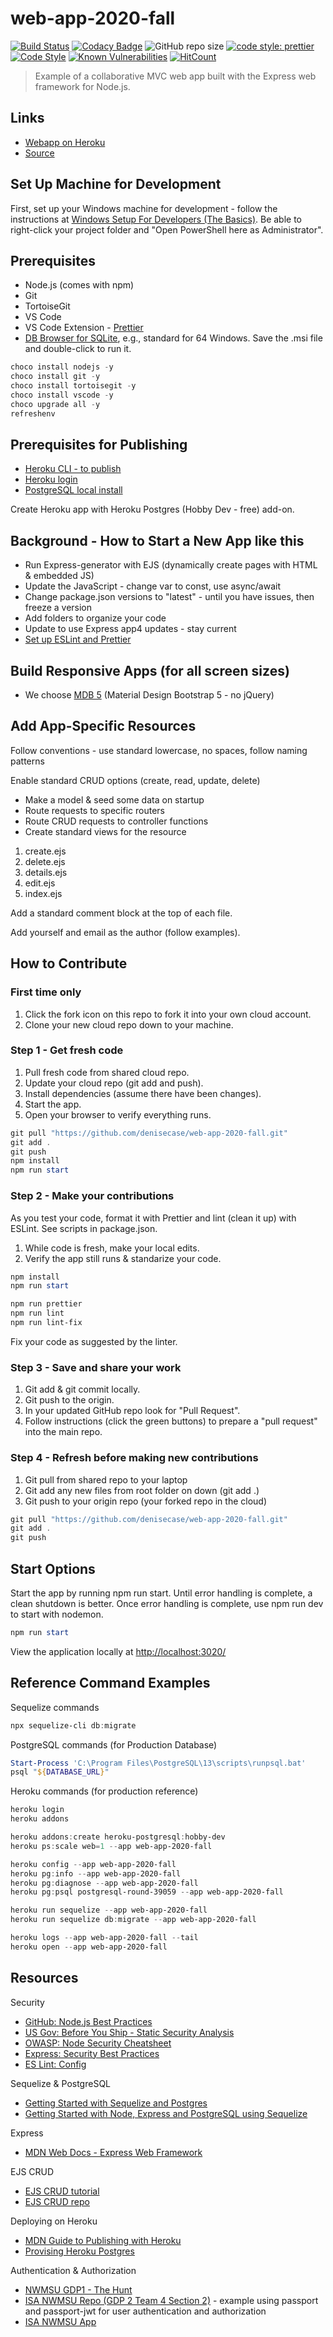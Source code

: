 # web-app-2020-fall

[![Build Status](https://travis-ci.org/denisecase/web-app-2020-fall.svg?branch=main)](https://travis-ci.org/denisecase/web-app-2020-fall)
[![Codacy Badge](https://api.codacy.com/project/badge/Grade/dabde95955984dd08493709c421c7da6)](https://app.codacy.com/gh/denisecase/web-app-2020-fall?utm_source=github.com&utm_medium=referral&utm_content=denisecase/web-app-2020-fall&utm_campaign=Badge_Grade)
![GitHub repo size](https://img.shields.io/github/repo-size/denisecase/web-app-2020-fall?style=flat)
[![code style: prettier](https://img.shields.io/badge/code_style-prettier-ff69b4.svg?style=flat-square)](https://github.com/prettier/prettier)
[![Code Style](https://badgen.net/badge/code%20style/airbnb/ff5a5f?icon=airbnb)](https://github.com/airbnb/javascript)
[![Known Vulnerabilities](https://snyk.io/test/github/denisecase/web-app-2020-fall/badge.svg?targetFile=package.json)](https://snyk.io/test/github/denisecase/web-app-2020-fall?targetFile=package.json)
[![HitCount](http://hits.dwyl.com/denisecase/web-app-2020-fall.svg)](http://hits.dwyl.com/denisecase/web-app-2020-fall)

> Example of a collaborative MVC web app built with the Express web framework for Node.js.

## Links

- [Webapp on Heroku](https://web-app-2020-fall.herokuapp.com/)
- [Source](https://github.com/denisecase/web-app-2020-fall)

## Set Up Machine for Development

First, set up your Windows machine for development - follow the instructions at [Windows Setup For Developers (The Basics)](https://github.com/denisecase/windows-setup). Be able to right-click your project folder and "Open PowerShell here as Administrator".

## Prerequisites

- Node.js (comes with npm)
- Git
- TortoiseGit
- VS Code
- VS Code Extension - [Prettier](https://marketplace.visualstudio.com/items?itemName=esbenp.prettier-vscode)
- [DB Browser for SQLite](https://sqlitebrowser.org/dl/), e.g., standard for 64 Windows. Save the .msi file and double-click to run it.

```PowerShell
choco install nodejs -y
choco install git -y
choco install tortoisegit -y
choco install vscode -y
choco upgrade all -y
refreshenv
```

## Prerequisites for Publishing

- [Heroku CLI - to publish](https://devcenter.heroku.com/articles/getting-started-with-nodejs#set-up)
- [Heroku login](https://id.heroku.com/login)
- [PostgreSQL local install](https://www.enterprisedb.com/downloads/postgres-postgresql-downloads)

Create Heroku app with Heroku Postgres (Hobby Dev - free) add-on.

## Background - How to Start a New App like this

- Run Express-generator with EJS (dynamically create pages with HTML & embedded JS)
- Update the JavaScript - change var to const, use async/await
- Change package.json versions to "latest" - until you have issues, then freeze a version
- Add folders to organize your code
- Update to use Express app4 updates - stay current
- [Set up ESLint and Prettier](https://sourcelevel.io/blog/how-to-setup-eslint-and-prettier-on-node)

## Build Responsive Apps (for all screen sizes)

- We choose [MDB 5](https://mdbootstrap.com/docs/standard/) (Material Design Bootstrap 5 - no jQuery)

## Add App-Specific Resources

Follow conventions - use standard lowercase, no spaces, follow naming patterns

Enable standard CRUD options (create, read, update, delete)

- Make a model & seed some data on startup
- Route requests to specific routers
- Route CRUD requests to controller functions
- Create standard views for the resource

1. create.ejs
2. delete.ejs
3. details.ejs
4. edit.ejs
5. index.ejs

Add a standard comment block at the top of each file.

Add yourself and email as the author (follow examples).

## How to Contribute

### First time only

1. Click the fork icon on this repo to fork it into your own cloud account.
2. Clone your new cloud repo down to your machine.

### Step 1 - Get fresh code

1. Pull fresh code from shared cloud repo.
2. Update your cloud repo (git add and push).
3. Install dependencies (assume there have been changes).
4. Start the app.
5. Open your browser to verify everything runs.

```Powershell
git pull "https://github.com/denisecase/web-app-2020-fall.git"
git add .
git push
npm install
npm run start
```

### Step 2 - Make your contributions

As you test your code, format it with Prettier and
lint (clean it up) with ESLint.
See scripts in package.json.

1. While code is fresh, make your local edits.
2. Verify the app still runs & standarize your code.

```PowerShell
npm install
npm run start

npm run prettier
npm run lint
npm run lint-fix
```

Fix your code as suggested by the linter.

### Step 3 - Save and share your work

1. Git add & git commit locally.
2. Git push to the origin.
3. In your updated GitHub repo look for "Pull Request".
4. Follow instructions (click the green buttons) to prepare a "pull request" into the main repo.

### Step 4 - Refresh before making new contributions

1. Git pull from shared repo to your laptop
2. Git add any new files from root folder on down (git add .)
3. Git push to your origin repo (your forked repo in the cloud)

```Powershell
git pull "https://github.com/denisecase/web-app-2020-fall.git"
git add .
git push
```

## Start Options

Start the app by running npm run start.
Until error handling is complete, a clean shutdown is better.
Once error handling is complete, use npm run dev to start with nodemon.

```PowerShell
npm run start
```

View the application locally at <http://localhost:3020/>

## Reference Command Examples

Sequelize commands

```PowerShell
npx sequelize-cli db:migrate
```

PostgreSQL commands (for Production Database)

```PowerShell
Start-Process 'C:\Program Files\PostgreSQL\13\scripts\runpsql.bat'
psql "${DATABASE_URL}"

```

Heroku commands (for production reference)

```PowerShell
heroku login
heroku addons

heroku addons:create heroku-postgresql:hobby-dev
heroku ps:scale web=1 --app web-app-2020-fall

heroku config --app web-app-2020-fall
heroku pg:info --app web-app-2020-fall
heroku pg:diagnose --app web-app-2020-fall
heroku pg:psql postgresql-round-39059 --app web-app-2020-fall

heroku run sequelize --app web-app-2020-fall
heroku run sequelize db:migrate --app web-app-2020-fall

heroku logs --app web-app-2020-fall --tail
heroku open --app web-app-2020-fall
```

## Resources

Security

- [GitHub: Node.js Best Practices](https://github.com/goldbergyoni/nodebestpractices)
- [US Gov: Before You Ship - Static Security Analysis](https://before-you-ship.18f.gov/security/static-analysis/)
- [OWASP: Node Security Cheatsheet](https://cheatsheetseries.owasp.org/cheatsheets/Nodejs_Security_Cheat_Sheet.html)
- [Express: Security Best Practices](https://expressjs.com/en/advanced/best-practice-security.html)
- [ES Lint: Config](https://github.com/EvgenyOrekhov/eslint-config-hardcore)

Sequelize & PostgreSQL

- [Getting Started with Sequelize and Postgres](https://dev.to/nedsoft/getting-started-with-sequelize-and-postgres-emp)
- [Getting Started with Node, Express and PostgreSQL using Sequelize](https://morioh.com/p/fe03e5149f97)

Express

- [MDN Web Docs - Express Web Framework](https://developer.mozilla.org/en-US/docs/Learn/Server-side/Express_Nodejs)

EJS CRUD

- [EJS CRUD tutorial](https://www.mynotepaper.com/nodejs-simple-crud-with-expressjs-and-mysql)
- [EJS CRUD repo](https://github.com/mdobydullah/nodejs-crud-with-expressjs-mysql)

Deploying on Heroku

- [MDN Guide to Publishing with Heroku](https://developer.mozilla.org/en-US/docs/Learn/Server-side/Express_Nodejs/deployment)
- [Provising Heroku Postgres](https://devcenter.heroku.com/articles/heroku-postgresql#provisioning-heroku-postgres)

Authentication & Authorization

- [NWMSU GDP1 - The Hunt](https://github.com/Krishna-Koyyalamudi/The-Hunt)
- [ISA NWMSU Repo (GDP 2 Team 4 Section 2)](https://github.com/MAHALAKSHMIKONGARI/GDP_Team-4_Section-2) - example using passport and passport-jwt for user authentication and authorization
- [ISA NWMSU App](http://isanwmsu.herokuapp.com/)
